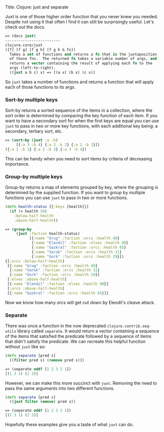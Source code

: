 Title: Clojure: juxt and separate

Juxt is one of those higher order function that you never knew you needed. Despite not using it that often I find it can still be surprisingly useful. Let's check out the docs.

```clojure
=> (docs juxt)
-------------------------
clojure.core/juxt
([f] [f g] [f g h] [f g h & fs])
  Takes a set of functions and returns a fn that is the juxtaposition
  of those fns.  The returned fn takes a variable number of args, and
  returns a vector containing the result of applying each fn to the
  args (left-to-right).
  ((juxt a b c) x) => [(a x) (b x) (c x)]
```

So `juxt` takes a number of functions and returns a function that will apply each of those functions to its args.

### Sort-by multiple keys

Sort-by returns a sorted sequence of the items in a collection, where the sort
order is determined by comparing the key function of each item. If you want to have a secondary sort for when the first keys are equal you can use `juxt` to pass in two or more key functions, with each additional key being: a secondary, tertiary sort, etc.

```clojure
=> (sort-by (juxt :a :b)
     [{:a 3 :b 4} {:a 2 :b 2} {:a 2 :b 1}])
({:a 2 :b 1} {:a 2 :b 2} {:a 3 :b 4})
```

This can be handy when you need to sort items by criteria of decreasing importance.

### Group-by multiple keys

Group-by returns a map of elements grouped by key, where the grouping is determined by the supplied function. If you want to group by multiple functions you can use `juxt` to pass in two or more functions.

```clojure
(defn health-status [{:keys [health]}]
  (if (< health 50)
    :below-half-health
    :above-half-health))

=> (group-by
     (juxt :faction health-status)
           [{:name "Grug" :faction :orcs :health 49}
            {:name "Elendil" :faction :elves :health 98}
            {:name "Gazkral" :faction :orcs :health 65}
            {:name "Varok" :faction :orcs :health 31}
            {:name "Gork" :faction :orcs :health 29}])
{[:orcs :below-half-health]
 [{:name "Grug" :faction :orcs :health 49}
  {:name "Varok" :faction :orcs :health 31}
  {:name "Gork" :faction :orcs :health 29}]
 [:elves :above-half-health]
 [{:name "Elendil" :faction :elves :health 98}]
 [:orcs :above-half-health]
 [{:name "Gazkral" :faction :orcs :health 65}]}
```

Now we know how many orcs will get cut down by Elendil's cleave attack.

### Separate

There was once a function in the now deprecated `clojure.contrib.seq-utils` library called `separate`. It would return a vector containing a sequence of the items that satisfied the predicate followed by a sequence of items that didn't satisfy the predicate. We can recreate this helpful function without `juxt` like so:

```clojure
(defn separate [pred s]
  [(filter pred s) (remove pred s)])

=> (separate odd? [1 2 3 2 1])
[(1 3 1) (2 2)]
```

However, we can make this more succinct with `juxt`. Removing the need to pass the same arguments into two different functions.

```clojure
(defn separate [pred s]
  ((juxt filter remove) pred s))

=> (separate odd? [1 2 3 2 1])
[(1 3 1) (2 2)]
```
Hopefully these examples give you a taste of what `juxt` can do.
